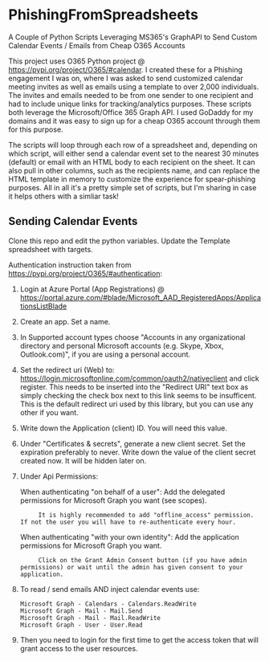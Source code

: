 # PhishingFromSpreadsheets
A Couple of Python Scripts Leveraging MS365's GraphAPI to Send Custom Calendar Events / Emails from Cheap O365 Accounts

This project uses O365 Python project @ https://pypi.org/project/O365/#calendar. I created these for a Phishing engagement I was on, where I was asked to send customized calendar meeting invites as well as emails using a template to over 2,000 individuals. The invites and emails needed to be from one sender to one recipient and had to include unique links for tracking/analytics purposes. These scripts both leverage the Microsoft/Office 365 Graph API. I used GoDaddy for my domains and it was easy to sign up for a cheap O365 account through them for this purpose.

The scripts will loop through each row of a spreadsheet and, depending on which script, will either send a calendar event set to the nearest 30 minutes (default) or email with an HTML body to each recipient on the sheet. It can also pull in other columns, such as the recipients name, and can replace the HTML template in memory to customize the experience for spear-phishing purposes. All in all it's a pretty simple set of scripts, but I'm sharing in case it helps others with a simliar task!

## Sending Calendar Events

Clone this repo and edit the python variables. Update the Template spreadsheet with targets.

Authentication instruction taken from  https://pypi.org/project/O365/#authentication:

1) Login at Azure Portal (App Registrations) @ https://portal.azure.com/#blade/Microsoft_AAD_RegisteredApps/ApplicationsListBlade

2) Create an app. Set a name.

3) In Supported account types choose "Accounts in any organizational directory and personal Microsoft accounts (e.g. Skype, Xbox, Outlook.com)", if you are using a personal account.

4) Set the redirect uri (Web) to: https://login.microsoftonline.com/common/oauth2/nativeclient and click register. This needs to be inserted into the "Redirect URI" text box as simply checking the check box next to this link seems to be insufficent. This is the default redirect uri used by this library, but you can use any other if you want.

5) Write down the Application (client) ID. You will need this value.

6) Under "Certificates & secrets", generate a new client secret. Set the expiration preferably to never. Write down the value of the client secret created now. It will be hidden later on.

7) Under Api Permissions:

    When authenticating "on behalf of a user":
            Add the delegated permissions for Microsoft Graph you want (see scopes).
            
            It is highly recommended to add "offline_access" permission. If not the user you will have to re-authenticate every hour.
            
    When authenticating "with your own identity":
            Add the application permissions for Microsoft Graph you want.
            
            Click on the Grant Admin Consent button (if you have admin permissions) or wait until the admin has given consent to your application.
            
 8) To read / send emails AND inject calendar events use:

        Microsoft Graph - Calendars - Calendars.ReadWrite
        Microsoft Graph - Mail - Mail.Send
        Microsoft Graph - Mail - Mail.ReadWrite
        Microsoft Graph - User - User.Read

 9) Then you need to login for the first time to get the access token that will grant access to the user resources.
